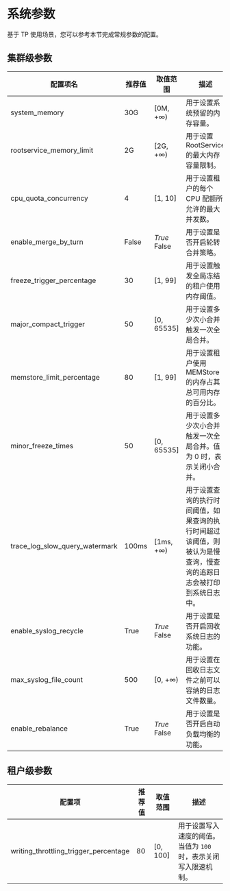 系统参数
=========================

基于 TP 使用场景，您可以参考本节完成常规参数的配置。

集群级参数
--------------------------

|              配置项名              |  推荐值  |                                                  取值范围                                                  |                            描述                             |
|--------------------------------|-------|--------------------------------------------------------------------------------------------------------|-----------------------------------------------------------|
| system_memory                  | 30G   | \[0M, +∞)                                                                                              | 用于设置系统预留的内存容量。                                            |
| rootservice_memory_limit       | 2G    | \[2G, +∞)                                                                                              | 用于设置 RootService 的最大内存容量限制。                               |
| cpu_quota_concurrency          | 4     | \[1, 10\]                                                                                              | 用于设置租户的每个 CPU 配额所允许的最大并发数。                                |
| enable_merge_by_turn           | False | *True* False    | 用于设置是否开启轮转合并策略。                                           |
| freeze_trigger_percentage      | 30    | \[1, 99\]                                                                                              | 用于设置触发全局冻结的租户使用内存阈值。                                      |
| major_compact_trigger          | 50    | \[0, 65535\]                                                                                           | 用于设置多少次小合并触发一次全局合并。                                       |
| memstore_limit_percentage      | 80    | \[1, 99\]                                                                                              | 用于设置租户使用 MEMStore 的内存占其总可用内存的百分比。                         |
| minor_freeze_times             | 50    | \[0, 65535\]                                                                                           | 用于设置多少次小合并触发一次全局合并。值为 0 时，表示关闭小合并。                        |
| trace_log_slow_query_watermark | 100ms | \[1ms, +∞)                                                                                             | 用于设置查询的执行时间阈值，如果查询的执行时间超过该阈值，则被认为是慢查询，慢查询的追踪日志会被打印到系统日志中。 |
| enable_syslog_recycle          | True  | *True* False    | 用于设置是否开启回收系统日志的功能。                                        |
| max_syslog_file_count          | 500   | \[0, +∞)                                                                                               | 用于设置在回收日志文件之前可以容纳的日志文件数量。                                 |
| enable_rebalance               | True  | *True* False    | 用于设置是否开启自动负载均衡的功能。                                        |

租户级参数
--------------------------

|                  配置项                  | 推荐值 |    取值范围    |                 描述                  |
|---------------------------------------|-----|------------|-------------------------------------|
| writing_throttling_trigger_percentage | 80  | \[0, 100\] | 用于设置写入速度的阈值。当值为 `100` 时，表示关闭写入限速机制。 |
